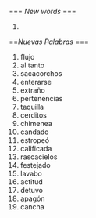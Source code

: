 === *New words* ===

1. 

==*Nuevas Palabras* ===

1. flujo
2. al tanto
3. sacacorchos
4. enterarse
5. extraño
6. pertenencias
7. taquilla
8. cerditos
9. chimenea
10. candado
11. estropeó
12. calificada
13. rascacielos
14. festejado
15. lavabo
16. actitud
17. detuvo
18. apagón
19. cancha 
